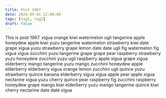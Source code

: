 ```yaml
---
title: Post 1967
date: 2024-09-01 12:00:00
tags: [tag1, tag2]
draft: false
---
```

This is post 1967.
xigua
orange
kiwi
watermelon
ugli
tangerine
apple
honeydew
apple
kiwi
yuzu
tangerine
watermelon
strawberry
kiwi
date
grape
xigua
yuzu
strawberry
grape
lemon
date
date
ugli
fig
watermelon
fig
xigua
xigua
zucchini
yuzu
tangerine
grape
grape
pear
raspberry
strawberry
yuzu
honeydew
zucchini
yuzu
ugli
raspberry
apple
xigua
grape
xigua
elderberry
mango
tangerine
yuzu
mango
zucchini
honeydew
apple
elderberry
elderberry
xigua
orange
lemon
zucchini
ugli
quince
yuzu
strawberry
quince
banana
elderberry
xigua
xigua
apple
pear
apple
xigua
nectarine
xigua
yuzu
cherry
quince
pear
raspberry
fig
zucchini
raspberry
honeydew
grape
mango
kiwi
elderberry
yuzu
mango
tangerine
quince
kiwi
cherry
nectarine
date
date
xigua
